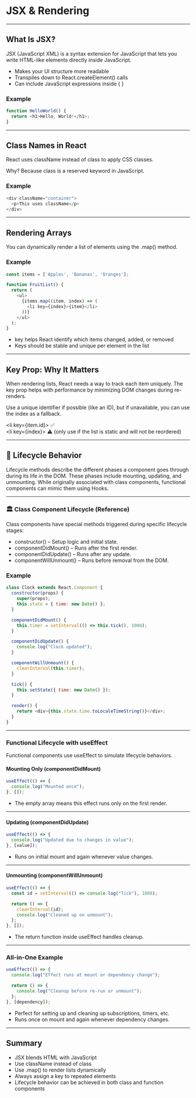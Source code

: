 # JSX & Rendering

---

## What Is JSX?

JSX (JavaScript XML) is a syntax extension for JavaScript that lets you write HTML-like elements directly inside JavaScript.

- Makes your UI structure more readable  
- Transpiles down to <span class="codeSnip">React.createElement()</span> calls  
- Can include JavaScript expressions inside <span class="codeSnip">{ }</span>

### Example

```javascript
function HelloWorld() {
  return <h1>Hello, World!</h1>;
}
```

---

## Class Names in React

React uses <span class="codeSnip">className</span> instead of <span class="codeSnip">class</span> to apply CSS classes.

Why? Because <span class="codeSnip">class</span> is a reserved keyword in JavaScript.

### Example

```javascript
<div className="container">
  <p>This uses className</p>
</div>
```

---

## Rendering Arrays

You can dynamically render a list of elements using the <span class="codeSnip">.map()</span> method.

### Example

```javascript
const items = ['Apples', 'Bananas', 'Oranges'];

function FruitList() {
  return (
    <ul>
      {items.map((item, index) => (
        <li key={index}>{item}</li>
      ))}
    </ul>
  );
}
```

- <span class="codeSnip">key</span> helps React identify which items changed, added, or removed  
- Keys should be stable and unique per element in the list

---

## Key Prop: Why It Matters

When rendering lists, React needs a way to track each item uniquely. The <span class="codeSnip">key</span> prop helps with performance by minimizing DOM changes during re-renders.

Use a unique identifier if possible (like an ID), but if unavailable, you can use the index as a fallback.

<span class="codeSnip">&lt;li key={item.id}&gt;</span> ✅  
<span class="codeSnip">&lt;li key={index}&gt;</span> ⚠️ (only use if the list is static and will not be reordered)

---

## 🔄 Lifecycle Behavior

Lifecycle methods describe the different phases a component goes through during its life in the DOM. These phases include mounting, updating, and unmounting. While originally associated with class components, functional components can mimic them using Hooks.

---

### 🏛️ Class Component Lifecycle (Reference)

Class components have special methods triggered during specific lifecycle stages:

- <span class="codeSnip">constructor()</span> – Setup logic and initial state.  
- <span class="codeSnip">componentDidMount()</span> – Runs after the first render.  
- <span class="codeSnip">componentDidUpdate()</span> – Runs after any update.  
- <span class="codeSnip">componentWillUnmount()</span> – Runs before removal from the DOM.

### Example

```javascript
class Clock extends React.Component {
  constructor(props) {
    super(props);
    this.state = { time: new Date() };
  }

  componentDidMount() {
    this.timer = setInterval(() => this.tick(), 1000);
  }

  componentDidUpdate() {
    console.log("Clock updated");
  }

  componentWillUnmount() {
    clearInterval(this.timer);
  }

  tick() {
    this.setState({ time: new Date() });
  }

  render() {
    return <div>{this.state.time.toLocaleTimeString()}</div>;
  }
}
```

---

### Functional Lifecycle with useEffect

Functional components use <span class="codeSnip">useEffect</span> to simulate lifecycle behaviors.

#### Mounting Only (componentDidMount)

```javascript
useEffect(() => {
  console.log("Mounted once");
}, []);
```

- The empty array means this effect runs only on the first render.

---

#### Updating (componentDidUpdate)

```javascript
useEffect(() => {
  console.log("Updated due to changes in value");
}, [value]);
```

- Runs on initial mount and again whenever <span class="codeSnip">value</span> changes.

---

#### Unmounting (componentWillUnmount)

```javascript
useEffect(() => {
  const id = setInterval(() => console.log("Tick"), 1000);

  return () => {
    clearInterval(id);
    console.log("Cleaned up on unmount");
  };
}, []);
```

- The return function inside <span class="codeSnip">useEffect</span> handles cleanup.

---

### All-in-One Example

```javascript
useEffect(() => {
  console.log("Effect runs at mount or dependency change");

  return () => {
    console.log("Cleanup before re-run or unmount");
  };
}, [dependency]);
```

- Perfect for setting up and cleaning up subscriptions, timers, etc.  
- Runs once on mount and again whenever <span class="codeSnip">dependency</span> changes.

---

## Summary

- JSX blends HTML with JavaScript  
- Use <span class="codeSnip">className</span> instead of <span class="codeSnip">class</span>  
- Use <span class="codeSnip">.map()</span> to render lists dynamically  
- Always assign a <span class="codeSnip">key</span> to repeated elements  
- Lifecycle behavior can be achieved in both class and function components  
